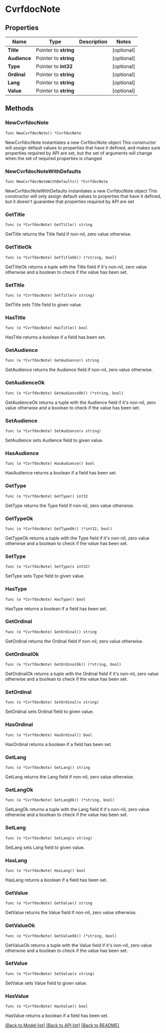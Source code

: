 # CvrfdocNote

## Properties

Name | Type | Description | Notes
------------ | ------------- | ------------- | -------------
**Title** | Pointer to **string** |  | [optional] 
**Audience** | Pointer to **string** |  | [optional] 
**Type** | Pointer to **int32** |  | [optional] 
**Ordinal** | Pointer to **string** |  | [optional] 
**Lang** | Pointer to **string** |  | [optional] 
**Value** | Pointer to **string** |  | [optional] 

## Methods

### NewCvrfdocNote

`func NewCvrfdocNote() *CvrfdocNote`

NewCvrfdocNote instantiates a new CvrfdocNote object
This constructor will assign default values to properties that have it defined,
and makes sure properties required by API are set, but the set of arguments
will change when the set of required properties is changed

### NewCvrfdocNoteWithDefaults

`func NewCvrfdocNoteWithDefaults() *CvrfdocNote`

NewCvrfdocNoteWithDefaults instantiates a new CvrfdocNote object
This constructor will only assign default values to properties that have it defined,
but it doesn't guarantee that properties required by API are set

### GetTitle

`func (o *CvrfdocNote) GetTitle() string`

GetTitle returns the Title field if non-nil, zero value otherwise.

### GetTitleOk

`func (o *CvrfdocNote) GetTitleOk() (*string, bool)`

GetTitleOk returns a tuple with the Title field if it's non-nil, zero value otherwise
and a boolean to check if the value has been set.

### SetTitle

`func (o *CvrfdocNote) SetTitle(v string)`

SetTitle sets Title field to given value.

### HasTitle

`func (o *CvrfdocNote) HasTitle() bool`

HasTitle returns a boolean if a field has been set.

### GetAudience

`func (o *CvrfdocNote) GetAudience() string`

GetAudience returns the Audience field if non-nil, zero value otherwise.

### GetAudienceOk

`func (o *CvrfdocNote) GetAudienceOk() (*string, bool)`

GetAudienceOk returns a tuple with the Audience field if it's non-nil, zero value otherwise
and a boolean to check if the value has been set.

### SetAudience

`func (o *CvrfdocNote) SetAudience(v string)`

SetAudience sets Audience field to given value.

### HasAudience

`func (o *CvrfdocNote) HasAudience() bool`

HasAudience returns a boolean if a field has been set.

### GetType

`func (o *CvrfdocNote) GetType() int32`

GetType returns the Type field if non-nil, zero value otherwise.

### GetTypeOk

`func (o *CvrfdocNote) GetTypeOk() (*int32, bool)`

GetTypeOk returns a tuple with the Type field if it's non-nil, zero value otherwise
and a boolean to check if the value has been set.

### SetType

`func (o *CvrfdocNote) SetType(v int32)`

SetType sets Type field to given value.

### HasType

`func (o *CvrfdocNote) HasType() bool`

HasType returns a boolean if a field has been set.

### GetOrdinal

`func (o *CvrfdocNote) GetOrdinal() string`

GetOrdinal returns the Ordinal field if non-nil, zero value otherwise.

### GetOrdinalOk

`func (o *CvrfdocNote) GetOrdinalOk() (*string, bool)`

GetOrdinalOk returns a tuple with the Ordinal field if it's non-nil, zero value otherwise
and a boolean to check if the value has been set.

### SetOrdinal

`func (o *CvrfdocNote) SetOrdinal(v string)`

SetOrdinal sets Ordinal field to given value.

### HasOrdinal

`func (o *CvrfdocNote) HasOrdinal() bool`

HasOrdinal returns a boolean if a field has been set.

### GetLang

`func (o *CvrfdocNote) GetLang() string`

GetLang returns the Lang field if non-nil, zero value otherwise.

### GetLangOk

`func (o *CvrfdocNote) GetLangOk() (*string, bool)`

GetLangOk returns a tuple with the Lang field if it's non-nil, zero value otherwise
and a boolean to check if the value has been set.

### SetLang

`func (o *CvrfdocNote) SetLang(v string)`

SetLang sets Lang field to given value.

### HasLang

`func (o *CvrfdocNote) HasLang() bool`

HasLang returns a boolean if a field has been set.

### GetValue

`func (o *CvrfdocNote) GetValue() string`

GetValue returns the Value field if non-nil, zero value otherwise.

### GetValueOk

`func (o *CvrfdocNote) GetValueOk() (*string, bool)`

GetValueOk returns a tuple with the Value field if it's non-nil, zero value otherwise
and a boolean to check if the value has been set.

### SetValue

`func (o *CvrfdocNote) SetValue(v string)`

SetValue sets Value field to given value.

### HasValue

`func (o *CvrfdocNote) HasValue() bool`

HasValue returns a boolean if a field has been set.


[[Back to Model list]](../README.md#documentation-for-models) [[Back to API list]](../README.md#documentation-for-api-endpoints) [[Back to README]](../README.md)


